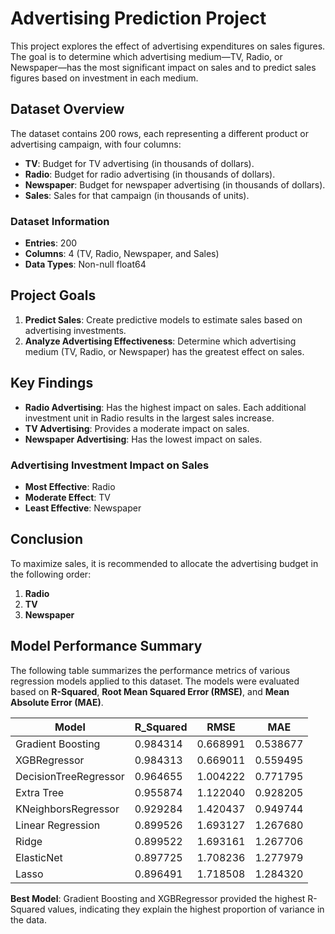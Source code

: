 # Advertising Prediction Project

This project explores the effect of advertising expenditures on sales figures. The goal is to determine which advertising medium—TV, Radio, or Newspaper—has the most significant impact on sales and to predict sales figures based on investment in each medium.

## Dataset Overview

The dataset contains 200 rows, each representing a different product or advertising campaign, with four columns:

- **TV**: Budget for TV advertising (in thousands of dollars).
- **Radio**: Budget for radio advertising (in thousands of dollars).
- **Newspaper**: Budget for newspaper advertising (in thousands of dollars).
- **Sales**: Sales for that campaign (in thousands of units).

### Dataset Information

- **Entries**: 200
- **Columns**: 4 (TV, Radio, Newspaper, and Sales)
- **Data Types**: Non-null float64

## Project Goals

1. **Predict Sales**: Create predictive models to estimate sales based on advertising investments.
2. **Analyze Advertising Effectiveness**: Determine which advertising medium (TV, Radio, or Newspaper) has the greatest effect on sales.

## Key Findings

- **Radio Advertising**: Has the highest impact on sales. Each additional investment unit in Radio results in the largest sales increase.
- **TV Advertising**: Provides a moderate impact on sales.
- **Newspaper Advertising**: Has the lowest impact on sales.

### Advertising Investment Impact on Sales

- **Most Effective**: Radio
- **Moderate Effect**: TV
- **Least Effective**: Newspaper

## Conclusion

To maximize sales, it is recommended to allocate the advertising budget in the following order:

1. **Radio**
2. **TV**
3. **Newspaper**

## Model Performance Summary

The following table summarizes the performance metrics of various regression models applied to this dataset. The models were evaluated based on **R-Squared**, **Root Mean Squared Error (RMSE)**, and **Mean Absolute Error (MAE)**.

| Model                   | R_Squared | RMSE     | MAE      |
|-------------------------|-----------|----------|----------|
| Gradient Boosting       | 0.984314  | 0.668991 | 0.538677 |
| XGBRegressor            | 0.984313  | 0.669011 | 0.559495 |
| DecisionTreeRegressor   | 0.964655  | 1.004222 | 0.771795 |
| Extra Tree              | 0.955874  | 1.122040 | 0.928205 |
| KNeighborsRegressor     | 0.929284  | 1.420437 | 0.949744 |
| Linear Regression       | 0.899526  | 1.693127 | 1.267680 |
| Ridge                   | 0.899522  | 1.693161 | 1.267706 |
| ElasticNet              | 0.897725  | 1.708236 | 1.277979 |
| Lasso                   | 0.896491  | 1.718508 | 1.284320 |

**Best Model**: Gradient Boosting and XGBRegressor provided the highest R-Squared values, indicating they explain the highest proportion of variance in the data.
